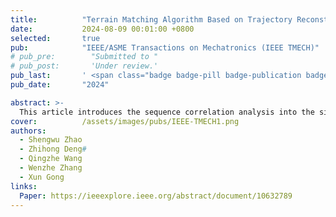 ```yaml
---
title:          "Terrain Matching Algorithm Based on Trajectory Reconstruction and Correlation Analysis of Sliding Measurement Sequence"
date:           2024-08-09 00:01:00 +0800
selected:       true
pub:            "IEEE/ASME Transactions on Mechatronics (IEEE TMECH)"
# pub_pre:        "Submitted to "
# pub_post:       'Under review.'
pub_last:       ' <span class="badge badge-pill badge-publication badge-info">Journal</span>'
pub_date:       "2024"

abstract: >-
  This article introduces the sequence correlation analysis into the single point matching algorithm, and uses the sliding measurement sequence to estimate recursively. First, a position sequence estimation method based on trajectory reconstruction is proposed, which calculates the new position sequence by the relationship between INS displacement and heading angle, instead of the direct translation of INS trajectory method in traditional algorithms. After that, the likelihood of the candidate point is calculated by the correlation analysis method using the corresponding sliding measurement sequence at the current time, and a more accurate position estimation is obtained after the measurement update.
cover:          /assets/images/pubs/IEEE-TMECH1.png
authors:
  - Shengwu Zhao 
  - Zhihong Deng#
  - Qingzhe Wang
  - Wenzhe Zhang
  - Xun Gong
links:
  Paper: https://ieeexplore.ieee.org/abstract/document/10632789
---
```

